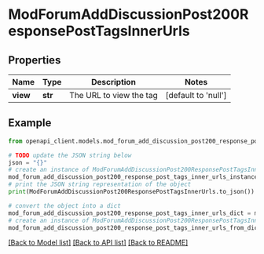 # ModForumAddDiscussionPost200ResponsePostTagsInnerUrls


## Properties

Name | Type | Description | Notes
------------ | ------------- | ------------- | -------------
**view** | **str** | The URL to view the tag | [default to 'null']

## Example

```python
from openapi_client.models.mod_forum_add_discussion_post200_response_post_tags_inner_urls import ModForumAddDiscussionPost200ResponsePostTagsInnerUrls

# TODO update the JSON string below
json = "{}"
# create an instance of ModForumAddDiscussionPost200ResponsePostTagsInnerUrls from a JSON string
mod_forum_add_discussion_post200_response_post_tags_inner_urls_instance = ModForumAddDiscussionPost200ResponsePostTagsInnerUrls.from_json(json)
# print the JSON string representation of the object
print(ModForumAddDiscussionPost200ResponsePostTagsInnerUrls.to_json())

# convert the object into a dict
mod_forum_add_discussion_post200_response_post_tags_inner_urls_dict = mod_forum_add_discussion_post200_response_post_tags_inner_urls_instance.to_dict()
# create an instance of ModForumAddDiscussionPost200ResponsePostTagsInnerUrls from a dict
mod_forum_add_discussion_post200_response_post_tags_inner_urls_from_dict = ModForumAddDiscussionPost200ResponsePostTagsInnerUrls.from_dict(mod_forum_add_discussion_post200_response_post_tags_inner_urls_dict)
```
[[Back to Model list]](../README.md#documentation-for-models) [[Back to API list]](../README.md#documentation-for-api-endpoints) [[Back to README]](../README.md)


